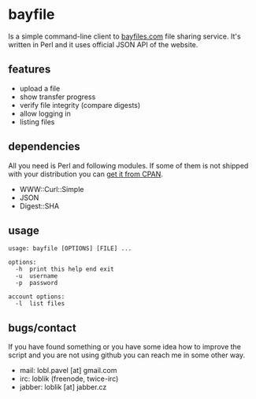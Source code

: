 # bayfile

Is a simple command-line client to [bayfiles.com][bayfiles] file sharing service. It's written in Perl and it uses official JSON API of the website.

## features

* upload a file 
* show transfer progress
* verify file integrity (compare digests)
* allow logging in
* listing files

## dependencies

All you need is Perl and following modules. If some of them is not shipped with your distribution you can [get it from CPAN][cpan].


* WWW::Curl::Simple
* JSON
* Digest::SHA

## usage
    usage: bayfile [OPTIONS] [FILE] ...
    
    options:
      -h  print this help end exit
      -u  username
      -p  password

    account options:
      -l  list files

## bugs/contact

If you have found something or you have some idea how to improve the script and you are not using github you can reach me in some other way.

* mail: lobl.pavel [at] gmail.com
* irc: loblik (freenode, twice-irc)
* jabber: loblik [at] jabber.cz

[bayfiles]: http://bayfiles.com/ "bayfiles.com"
[cpan]: http://www.cpan.org/modules/INSTALL.html "How to install CPAN modules"
